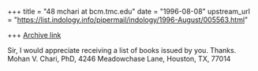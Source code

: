 +++
title = "48 mchari at bcm.tmc.edu"
date = "1996-08-08"
upstream_url = "https://list.indology.info/pipermail/indology/1996-August/005563.html"

+++
[Archive link](https://list.indology.info/pipermail/indology/1996-August/005563.html)

Sir,
I would appreciate receiving a list of books issued by you.
Thanks.
Mohan V. Chari, PhD,
4246 Meadowchase Lane,
Houston, TX, 77014





